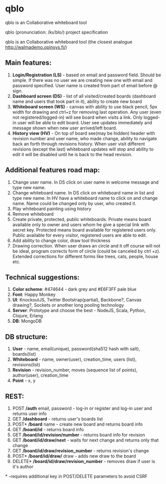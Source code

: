qblo
====

qblo is an Collaborative whiteboard tool

qblo (pronunciation:  /kuˈblo/) project specification

qblo is an Collaborative whiteboard tool
(the closest analogue http://walmademo.opinsys.fi/)

Main features:
--------------
1. **Login/Registration (LS)** - based on email and password field. Should be simple. If there was no user we are creating new one with email and password specified. User name is created from part of email before @ sign.
2. **Dashboard screen (DS)** - list of all visited/created boards (dashboard name and users that took part in it), ability to create new board
3. **Whiteboard screen (WS)** - canvas with ability to use black pencil, 5px width for drawing and ctrl+z for removing last operation. Any user (even not registered/logged-in) will see board when visits a link. Only logged-in user will be able to edit board.
User see updates immediately and message shown when new user arrived/left board.
4. **History view (HV)** - On top of board see(may be hidden) header with revision number and user name, who made change, ability to navigate back an forth through revisions history. When user visit different revisions (except the last) whiteboard updates will stop and ability to edit it will be disabled until he is back to the head revision.  

Additional features road map:
-----------------------------
1. Change user name. In DS click on user name in welcome message and type new name.
2. Change whiteboard name. In DS click on whiteboard name in list and type new name. In HV have a whiteboard name to click on and change name. Name could be changed only by user, who created it. 
3. Play whiteboard painting using history
4. Remove whiteboard
5. Create private, protected, public whiteboards. Private means board available only to owner and users whom he give a special link with secret key. Protected means board available for registered users only. Public available for every visitor, registered users are able to edit.
6. Add ability to change color, draw tool thickness 
7. Drawing correction. When user draws an circle and it off course will not be ideal, program corrects form of circle (could be canceled by ctrl +z). Extended corrections for different forms like trees, cats, people, house etc.

Technical suggestions:
----------------------
1. **Color scheme**: #474644 - dark grey and #E6F3FF pale blue
2. **Font**: Happy Monkey<link href='http://fonts.googleapis.com/css?family=Happy+Monkey' rel='stylesheet' type='text/css'>
3. **UI**: KnockoutJS, Twitter Bootstrap(partial), Backbone?, Canvas drawing?, Sockets or another long pooling technology 
4. **Server**: Prototype and choose the best  - NodeJS, Scala, Python, Clojure, Erlang
5. **DB**: MongoDB


DB structure:
-------------
1. **User** - name, email(unique), password(sha512 hash with salt), boards(list)
2. **Whiteboard** - name, owner(user), creation_time, users (list), revisions(list)
3. **Revision** - revision_number, moves (sequence list of points), author(user), creation_time 
4. **Point** - x, y

REST:
-----
1. POST **/auth** email, password - log-in or register and log-in user and returns user info 
2. GET **/dashboard** - returns user's boards list
3. POST* **/board** name - create new board and returns board info
4. GET **/board/id** - returns board info
5. GET **/board/id/revision/number** - returns board info for revision
6. GET **/board/id/draw/next** - waits for next change and returns only that change
7. GET **/board/id/draw/revision_number** - returns revision's change
8. POST* **/board/id/draw/** draw - adds new draw to the board
9. DELETE* **/board/id/draw/revision_number** - removes draw if user is it's author
 
\* -requires additional key in POST/DELETE parameters to avoid CSRF

